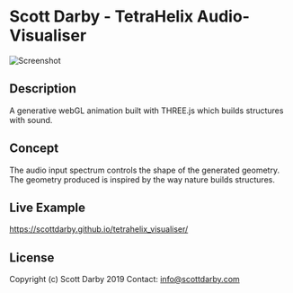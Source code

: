 # Scott Darby - TetraHelix Audio-Visualiser

![Screenshot](http://scottdarby.com/archive/3d/tetra_growth.jpg)

## Description

A generative webGL animation built with THREE.js which builds structures with sound.

## Concept

The audio input spectrum controls the shape of the generated geometry. The geometry produced is inspired by the way nature builds structures.

## Live Example
https://scottdarby.github.io/tetrahelix_visualiser/

## License
Copyright (c) Scott Darby 2019
Contact: info@scottdarby.com